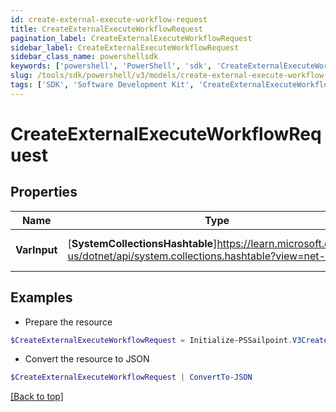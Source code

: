 ```yaml
---
id: create-external-execute-workflow-request
title: CreateExternalExecuteWorkflowRequest
pagination_label: CreateExternalExecuteWorkflowRequest
sidebar_label: CreateExternalExecuteWorkflowRequest
sidebar_class_name: powershellsdk
keywords: ['powershell', 'PowerShell', 'sdk', 'CreateExternalExecuteWorkflowRequest', 'CreateExternalExecuteWorkflowRequest'] 
slug: /tools/sdk/powershell/v3/models/create-external-execute-workflow-request
tags: ['SDK', 'Software Development Kit', 'CreateExternalExecuteWorkflowRequest', 'CreateExternalExecuteWorkflowRequest']
---
```



# CreateExternalExecuteWorkflowRequest

## Properties

Name | Type | Description | Notes
------------ | ------------- | ------------- | -------------
**VarInput** | [**SystemCollectionsHashtable**]https://learn.microsoft.com/en-us/dotnet/api/system.collections.hashtable?view=net-9.0 | The input for the workflow | [optional] 

## Examples

- Prepare the resource
```powershell
$CreateExternalExecuteWorkflowRequest = Initialize-PSSailpoint.V3CreateExternalExecuteWorkflowRequest  -VarInput {customAttribute1=value1, customAttribute2=value2}
```

- Convert the resource to JSON
```powershell
$CreateExternalExecuteWorkflowRequest | ConvertTo-JSON
```


[[Back to top]](#) 

